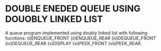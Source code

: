 # DOUBLE ENEDED QUEUE USING DOUOBLY LINKED LIST

A queue program implemented using doubly linked list with following fucntions:
(i)ENQUEUE_FRONT (ii)ENQUEUE_REAR  (iii)DEQUEUE_FRONT (iv)DEQUEUE_REAR (v)DISPLAY  (vi)PEEK_FRONT (vii)PEEK_REAR.
